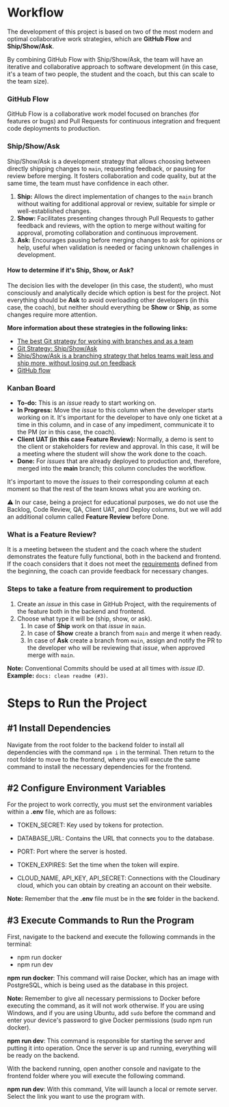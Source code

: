# Workflow

The development of this project is based on two of the most modern and optimal collaborative work strategies, which are **GitHub Flow** and **Ship/Show/Ask**.

By combining GitHub Flow with Ship/Show/Ask, the team will have an iterative and collaborative approach to software development (in this case, it's a team of two people, the student and the coach, but this can scale to the team size).

### GitHub Flow

GitHub Flow is a collaborative work model focused on branches (for features or bugs) and Pull Requests for continuous integration and frequent code deployments to production.

### Ship/Show/Ask

Ship/Show/Ask is a development strategy that allows choosing between directly shipping changes to `main`, requesting feedback, or pausing for review before merging. It fosters collaboration and code quality, but at the same time, the team must have confidence in each other.

1. **Ship:** Allows the direct implementation of changes to the `main` branch without waiting for additional approval or review, suitable for simple or well-established changes.
2. **Show:** Facilitates presenting changes through Pull Requests to gather feedback and reviews, with the option to merge without waiting for approval, promoting collaboration and continuous improvement.
3. **Ask:** Encourages pausing before merging changes to ask for opinions or help, useful when validation is needed or facing unknown challenges in development.

#### How to determine if it's Ship, Show, or Ask?

The decision lies with the developer (in this case, the student), who must consciously and analytically decide which option is best for the project. Not everything should be **Ask** to avoid overloading other developers (in this case, the coach), but neither should everything be **Show** or **Ship**, as some changes require more attention.

**More information about these strategies in the following links:**

- [The best Git strategy for working with branches and as a team](https://www.youtube.com/watch?v=3FssKkNqUHE)
- [Git Strategy: Ship/Show/Ask](https://midu.dev/ship-show-ask-estrategia-git/)
- [Ship/Show/Ask is a branching strategy that helps teams wait less and ship more, without losing out on feedback](https://martinfowler.com/articles/ship-show-ask.html)
- [GitHub flow](https://docs.github.com/en/get-started/using-github/github-flow)

### Kanban Board

- **To-do:** This is an _issue_ ready to start working on.
- **In Progress:** Move the _issue_ to this column when the developer starts working on it. It's important for the developer to have only one ticket at a time in this column, and in case of any impediment, communicate it to the PM (or in this case, the coach).
- **Client UAT (in this case Feature Review):** Normally, a demo is sent to the client or stakeholders for review and approval. In this case, it will be a meeting where the student will show the work done to the coach.
- **Done:** For _issues_ that are already deployed to production and, therefore, merged into the **main** branch; this column concludes the workflow.

It's important to move the _issues_ to their corresponding column at each moment so that the rest of the team knows what you are working on.

⚠️ In our case, being a project for educational purposes, we do not use the Backlog, Code Review, QA, Client UAT, and Deploy columns, but we will add an additional column called **Feature Review** before Done.

### What is a Feature Review?

It is a meeting between the student and the coach where the student demonstrates the feature fully functional, both in the backend and frontend. If the coach considers that it does not meet the [requirements](https://docs.google.com/document/d/1j4d7e5m_gIX5GceB0nG6Txrun9319MtpWm5nzpZSCNo/edit#heading=h.o38wiplmnjzl) defined from the beginning, the coach can provide feedback for necessary changes.

### Steps to take a feature from requirement to production

1. Create an _issue_ in this case in GitHub Project, with the requirements of the feature both in the backend and frontend.
2. Choose what type it will be (ship, show, or ask).
   1. In case of **Ship** work on that _issue_ in `main`.
   2. In case of **Show** create a branch from `main` and merge it when ready.
   3. In case of **Ask** create a branch from `main`, assign and notify the PR to the developer who will be reviewing that _issue_, when approved merge with `main`.

**Note:** Conventional Commits should be used at all times with _issue ID_. **Example:** `docs: clean readme (#3)`.

# Steps to Run the Project

## #1 Install Dependencies

Navigate from the root folder to the backend folder to install all dependencies with the command `npm i` in the terminal. Then return to the root folder to move to the frontend, where you will execute the same command to install the necessary dependencies for the frontend.

## #2 Configure Environment Variables

For the project to work correctly, you must set the environment variables within a **.env** file, which are as follows:

- TOKEN_SECRET: Key used by tokens for protection.
- DATABASE_URL: Contains the URL that connects you to the database.
- PORT: Port where the server is hosted.
- TOKEN_EXPIRES: Set the time when the token will expire.

- CLOUD_NAME, API_KEY, API_SECRET: Connections with the Cloudinary cloud, which you can obtain by creating an account on their website.

**Note:** Remember that the **.env** file must be in the **src** folder in the backend.

## #3 Execute Commands to Run the Program

First, navigate to the backend and execute the following commands in the terminal:
- npm run docker
- npm run dev

**npm run docker**: This command will raise Docker, which has an image with PostgreSQL, which is being used as the database in this project.

**Note:** Remember to give all necessary permissions to Docker before executing the command, as it will not work otherwise. If you are using Windows, and if you are using Ubuntu, add `sudo` before the command and enter your device's password to give Docker permissions (sudo npm run docker).

**npm run dev**: This command is responsible for starting the server and putting it into operation. Once the server is up and running, everything will be ready on the backend.

With the backend running, open another console and navigate to the frontend folder where you will execute the following command.

**npm run dev**: With this command, Vite will launch a local or remote server. Select the link you want to use the program with.

